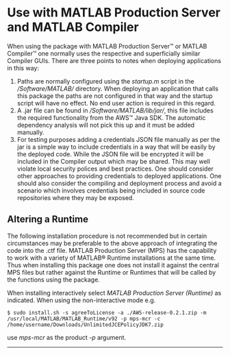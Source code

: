 #  Use with MATLAB Production Server and MATLAB Compiler

When using the package with MATLAB Production Server™ or MATLAB Compiler™ one normally uses the respective and superficially similar Compiler GUIs. There are three points to notes when deploying applications in this way:    
1. Paths are normally configured using the *startup.m* script in the */Software/MATLAB/* directory. When deploying an application that calls this package the paths are not configured in that way and the startup script will have no effect. No end user action is required in this regard.    
2. A .jar file can be found in */Software/MATLAB/lib/jar/*, this file includes the required functionality from the AWS™ Java SDK. The automatic dependency analysis will not pick this up and it must be added manually.
3. For testing purposes adding a credentials JSON file manually as per the jar is a simple way to include credentials in a way that will be easily by the deployed code. While the JSON file will be encrypted it will be included in the Compiler output which may be shared. This may well violate local security polices and best practices. One should consider other approaches to providing credentials to deployed applications. One should also consider the compiling and deployment process and avoid a scenario which involves credentials being included in source code repositories where they may be exposed.


## Altering a Runtime

The following installation procedure is not recommended but in certain circumstances may be preferable to the above approach of integrating the code into the .ctf file. MATLAB Production Server (MPS) has the capability to work with a variety of MATLAB® Runtime installations at the same time. Thus when installing this package one does not install it against the central MPS files but rather against the Runtime or Runtimes that will be called by the functions using the package.

When installing interactively select *MATLAB Production Server (Runtime)* as indicated. When using the non-interactive mode e.g.
```
$ sudo install.sh -s agreeToLicense -a ./AWS-release-0.2.1.zip -m /usr/local/MATLAB/MATLAB_Runtime/v92 -p mps-mcr -c /home/username/Downloads/UnlimitedJCEPolicyJDK7.zip
```
use *mps-mcr* as the product *-p* argument.


--------------

[//]: #  (Copyright 2018 The MathWorks, Inc.)
